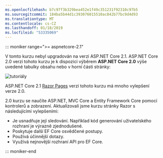 ```yaml
---
ms.openlocfilehash: b7c97f3b329bea452e1f49c351231f92310c97b5
ms.sourcegitcommit: 184ba5b44d1c393076015510ac842b77bc9d4d93
ms.translationtype: MT
ms.contentlocale: cs-CZ
ms.lasthandoff: 01/18/2019
ms.locfileid: "53335069"
---
```

::: moniker range=">= aspnetcore-2.1"

V tomto kurzu nebyl upgradován na verzi ASP.NET Core 2.1. ASP.NET Core 2.0 verzi tohoto kurzu je k dispozici výběrem **ASP.NET Core 2.0** výše uvedené tabulky obsahu nebo v horní části stránky:

![tutoriály ](~//data/ef-rp/read-related-data/_static/2.1.png)

ASP.NET Core 2.1 [Razor Pages](xref:data/ef-rp/intro) verzi tohoto kurzu má mnoho vylepšení verze 2.0.

2.0 kurzu se naučíte ASP.NET, MVC Core a Entity Framework Core pomocí kontrolerů a zobrazení. Aktualizovali jsme kurzu stránky Razor s následujícími vylepšeními:

* Je usnadňuje její sledování. Například kód generování uživatelského rozhraní je výrazně zjednodušené.
* Poskytuje další EF Core osvědčené postupy.
* Používá účinnější dotazy.
* Využívá nejnovější rozhraní API pro EF Core.

::: moniker-end
